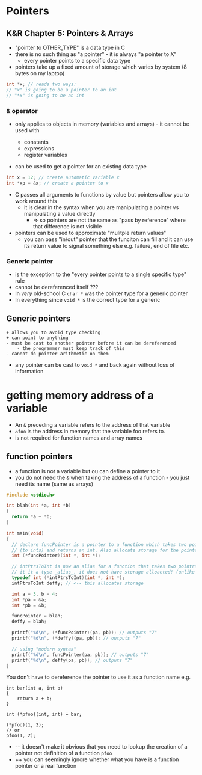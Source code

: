 # Pointers

## K&R Chapter 5: Pointers & Arrays

* "pointer to OTHER_TYPE" is a data type in C
* there is no such thing as "a pointer" - it is always "a pointer to X"
    * every pointer points to a specific data type
* pointers take up a fixed amount of storage which varies by system (8 bytes on my laptop)

```c
int *x; // reads two ways:
// "x" is going to be a pointer to an int
// "*x" is going to be an int
```

### & operator

* only applies to objects in memory (variables and arrays) - it cannot be used with
    * constants
    * expressions
    * register variables

* can be used to get a pointer for an existing data type
```c
int x = 12; // create automatic variable x
int *xp = &x; // create a pointer to x
```
* C passes all arguments to functions by value but pointers allow you to work around this
    * it is clear in the syntax when you are manipulating a pointer vs manipulating a value directly
        * => so pointers are not the same as "pass by reference" where that difference is not visible
* pointers can be used to approximate "mulitple return values"
    * you can pass "in/out" pointer that the funciton can fill and it can use
      its return value to signal something else e.g. failure, end of file etc.

### Generic pointer

* is the exception to the "every pointer points to a single specific type" rule
* cannot be dereferenced itself ???
* In _very_ old-school C `char *` was the pointer type for a generic pointer
* In everything since `void *` is the correct type for a generic

## Generic pointers

```
+ allows you to avoid type checking
+ can point to anything
- must be cast to another pointer before it can be dereferenced
    - the programmer must keep track of this
- cannot do pointer arithmetic on them
```

* any pointer can be cast to `void *` and back again without loss of information

# getting memory address of a variable

* An `&` preceding a variable refers to the address of that variable
* `&foo` is the address in memory that the variable foo refers to.
* is not required for function names and array names

## function pointers

* a function is not a variable but ou can define a pointer to it
* you do not need the `&` when taking the address of a function - you just need its name (same as arrays)

```c
#include <stdio.h>

int blah(int *a, int *b)
{
  return *a + *b;
}

int main(void)
{
  // declare funcPointer is a pointer to a function which takes two pointers
  // (to ints) and returns an int. Also allocate storage for the pointer
  int (*funcPointer)(int *, int *);

  // intPtrsToInt is now an alias for a function that takes two pointrs to ints and returns an int
  // it it a type _alias_, it does not have storage alloacted! (unlike funcPointer above)
  typedef int (*intPtrsToInt)(int *, int *);
  intPtrsToInt deffy; // <-- this allocates storage

  int a = 3, b = 4;
  int *pa = &a;
  int *pb = &b;

  funcPointer = blah;
  deffy = blah;

  printf("%d\n", (*funcPointer)(pa, pb)); // outputs "7"
  printf("%d\n", (*deffy)(pa, pb)); // outputs "7"

  // using "modern syntax"
  printf("%d\n", funcPointer(pa, pb)); // outputs "7"
  printf("%d\n", deffy(pa, pb)); // outputs "7"
}
```

You don't have to dereference the pointer to use it as a function name e.g.

```
int bar(int a, int b)
{
    return a + b;
}

int (*pfoo)(int, int) = bar;

(*pfoo)(1, 2);
// or
pfoo(1, 2);
```

* -- it doesn't make it obvious that you need to lookup the creation of a pointer not definition of a function `pfoo`
* ++ you can seemingly ignore whether what you have is a function pointer or a real function
